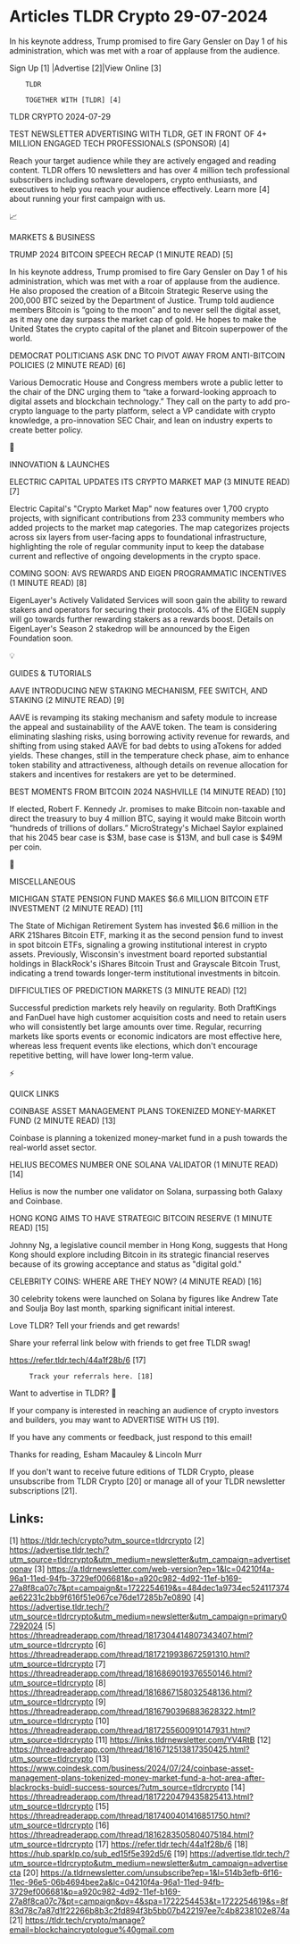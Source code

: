 # Articles TLDR Crypto 29-07-2024

In his keynote address, Trump promised to fire Gary Gensler on Day 1
of his administration, which was met with a roar of applause from the
audience.  

 Sign Up [1] |Advertise [2]|View Online [3] 

		TLDR 

		TOGETHER WITH [TLDR] [4]

TLDR CRYPTO 2024-07-29

 TEST NEWSLETTER ADVERTISING WITH TLDR, GET IN FRONT OF 4+ MILLION
ENGAGED TECH PROFESSIONALS (SPONSOR) [4] 

 Reach your target audience while they are actively engaged and
reading content. TLDR offers 10 newsletters and has over 4 million
tech professional subscribers including software developers, crypto
enthusiasts, and executives to help you reach your audience
effectively. Learn more [4] about running your first campaign with us.


📈 

MARKETS & BUSINESS

 TRUMP 2024 BITCOIN SPEECH RECAP (1 MINUTE READ) [5] 

 In his keynote address, Trump promised to fire Gary Gensler on Day 1
of his administration, which was met with a roar of applause from the
audience. He also proposed the creation of a Bitcoin Strategic Reserve
using the 200,000 BTC seized by the Department of Justice. Trump told
audience members Bitcoin is “going to the moon” and to never sell
the digital asset, as it may one day surpass the market cap of gold.
He hopes to make the United States the crypto capital of the planet
and Bitcoin superpower of the world. 

 DEMOCRAT POLITICIANS ASK DNC TO PIVOT AWAY FROM ANTI-BITCOIN POLICIES
(2 MINUTE READ) [6] 

 Various Democratic House and Congress members wrote a public letter
to the chair of the DNC urging them to “take a forward-looking
approach to digital assets and blockchain technology.” They call on
the party to add pro-crypto language to the party platform, select a
VP candidate with crypto knowledge, a pro-innovation SEC Chair, and
lean on industry experts to create better policy. 

🚀 

INNOVATION & LAUNCHES

 ELECTRIC CAPITAL UPDATES ITS CRYPTO MARKET MAP (3 MINUTE READ) [7] 

 Electric Capital's "Crypto Market Map" now features over 1,700 crypto
projects, with significant contributions from 233 community members
who added projects to the market map categories. The map categorizes
projects across six layers from user-facing apps to foundational
infrastructure, highlighting the role of regular community input to
keep the database current and reflective of ongoing developments in
the crypto space. 

 COMING SOON: AVS REWARDS AND EIGEN PROGRAMMATIC INCENTIVES (1 MINUTE
READ) [8] 

 EigenLayer's Actively Validated Services will soon gain the ability
to reward stakers and operators for securing their protocols. 4% of
the EIGEN supply will go towards further rewarding stakers as a
rewards boost. Details on EigenLayer's Season 2 stakedrop will be
announced by the Eigen Foundation soon. 

💡 

GUIDES & TUTORIALS

 AAVE INTRODUCING NEW STAKING MECHANISM, FEE SWITCH, AND STAKING (2
MINUTE READ) [9] 

 AAVE is revamping its staking mechanism and safety module to increase
the appeal and sustainability of the AAVE token. The team is
considering eliminating slashing risks, using borrowing activity
revenue for rewards, and shifting from using staked AAVE for bad debts
to using aTokens for added yields. These changes, still in the
temperature check phase, aim to enhance token stability and
attractiveness, although details on revenue allocation for stakers and
incentives for restakers are yet to be determined. 

 BEST MOMENTS FROM BITCOIN 2024 NASHVILLE (14 MINUTE READ) [10] 

 If elected, Robert F. Kennedy Jr. promises to make Bitcoin
non-taxable and direct the treasury to buy 4 million BTC, saying it
would make Bitcoin worth “hundreds of trillions of dollars.”
MicroStrategy's Michael Saylor explained that his 2045 bear case is
$3M, base case is $13M, and bull case is $49M per coin. 

🦄 

MISCELLANEOUS

 MICHIGAN STATE PENSION FUND MAKES $6.6 MILLION BITCOIN ETF INVESTMENT
(2 MINUTE READ) [11] 

 The State of Michigan Retirement System has invested $6.6 million in
the ARK 21Shares Bitcoin ETF, marking it as the second pension fund to
invest in spot bitcoin ETFs, signaling a growing institutional
interest in crypto assets. Previously, Wisconsin's investment board
reported substantial holdings in BlackRock's iShares Bitcoin Trust and
Grayscale Bitcoin Trust, indicating a trend towards longer-term
institutional investments in bitcoin. 

 DIFFICULTIES OF PREDICTION MARKETS (3 MINUTE READ) [12] 

 Successful prediction markets rely heavily on regularity. Both
DraftKings and FanDuel have high customer acquisition costs and need
to retain users who will consistently bet large amounts over time.
Regular, recurring markets like sports events or economic indicators
are most effective here, whereas less frequent events like elections,
which don't encourage repetitive betting, will have lower long-term
value. 

⚡ 

QUICK LINKS

 COINBASE ASSET MANAGEMENT PLANS TOKENIZED MONEY-MARKET FUND (2 MINUTE
READ) [13] 

 Coinbase is planning a tokenized money-market fund in a push towards
the real-world asset sector. 

 HELIUS BECOMES NUMBER ONE SOLANA VALIDATOR (1 MINUTE READ) [14] 

 Helius is now the number one validator on Solana, surpassing both
Galaxy and Coinbase. 

 HONG KONG AIMS TO HAVE STRATEGIC BITCOIN RESERVE (1 MINUTE READ) [15]


 Johnny Ng, a legislative council member in Hong Kong, suggests that
Hong Kong should explore including Bitcoin in its strategic financial
reserves because of its growing acceptance and status as "digital
gold." 

 CELEBRITY COINS: WHERE ARE THEY NOW? (4 MINUTE READ) [16] 

 30 celebrity tokens were launched on Solana by figures like Andrew
Tate and Soulja Boy last month, sparking significant initial interest.


Love TLDR? Tell your friends and get rewards!

 Share your referral link below with friends to get free TLDR swag! 

 https://refer.tldr.tech/44a1f28b/6 [17] 

		 Track your referrals here. [18] 

Want to advertise in TLDR? 📰

 If your company is interested in reaching an audience of crypto
investors and builders, you may want to ADVERTISE WITH US [19]. 

 If you have any comments or feedback, just respond to this email! 

Thanks for reading, 
Esham Macauley & Lincoln Murr 

If you don't want to receive future editions of TLDR Crypto, please
unsubscribe from TLDR Crypto [20] or manage all of your TLDR
newsletter subscriptions [21]. 

 

Links:
------
[1] https://tldr.tech/crypto?utm_source=tldrcrypto
[2] https://advertise.tldr.tech/?utm_source=tldrcrypto&utm_medium=newsletter&utm_campaign=advertisetopnav
[3] https://a.tldrnewsletter.com/web-version?ep=1&lc=04210f4a-96a1-11ed-94fb-3729ef006681&p=a920c982-4d92-11ef-b169-27a8f8ca07c7&pt=campaign&t=1722254619&s=484dec1a9734ec524117374ae62231c2bb9f616f51e067ce76de17285b7e0890
[4] https://advertise.tldr.tech/?utm_source=tldrcrypto&utm_medium=newsletter&utm_campaign=primary07292024
[5] https://threadreaderapp.com/thread/1817304414807343407.html?utm_source=tldrcrypto
[6] https://threadreaderapp.com/thread/1817219938672591310.html?utm_source=tldrcrypto
[7] https://threadreaderapp.com/thread/1816869019376550146.html?utm_source=tldrcrypto
[8] https://threadreaderapp.com/thread/1816867158032548136.html?utm_source=tldrcrypto
[9] https://threadreaderapp.com/thread/1816790396883628322.html?utm_source=tldrcrypto
[10] https://threadreaderapp.com/thread/1817255600910147931.html?utm_source=tldrcrypto
[11] https://links.tldrnewsletter.com/YV4RtB
[12] https://threadreaderapp.com/thread/1816712513817350425.html?utm_source=tldrcrypto
[13] https://www.coindesk.com/business/2024/07/24/coinbase-asset-management-plans-tokenized-money-market-fund-a-hot-area-after-blackrocks-buidl-success-sources/?utm_source=tldrcrypto
[14] https://threadreaderapp.com/thread/1817220479435825413.html?utm_source=tldrcrypto
[15] https://threadreaderapp.com/thread/1817400401416851750.html?utm_source=tldrcrypto
[16] https://threadreaderapp.com/thread/1816283505804075184.html?utm_source=tldrcrypto
[17] https://refer.tldr.tech/44a1f28b/6
[18] https://hub.sparklp.co/sub_ed15f5e392d5/6
[19] https://advertise.tldr.tech/?utm_source=tldrcrypto&utm_medium=newsletter&utm_campaign=advertisecta
[20] https://a.tldrnewsletter.com/unsubscribe?ep=1&l=514b3efb-6f16-11ec-96e5-06b4694bee2a&lc=04210f4a-96a1-11ed-94fb-3729ef006681&p=a920c982-4d92-11ef-b169-27a8f8ca07c7&pt=campaign&pv=4&spa=1722254453&t=1722254619&s=8f83d78c7a87d1f22266b8b3c2fd894f3b5bb07b422197ee7c4b8238102e874a
[21] https://tldr.tech/crypto/manage?email=blockchaincryptologue%40gmail.com